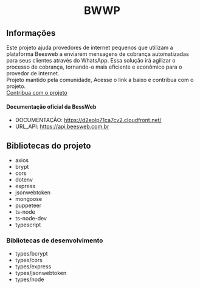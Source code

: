 <h1 align="center">BWWP</h1>

## Informações

Este projeto ajuda provedores de internet pequenos que utilizam a plataforma Beesweb a enviarem mensagens de cobrança automatizadas para seus clientes através do WhatsApp. Essa solução irá agilizar o processo de cobrança, tornando-o mais eficiente e econômico para o provedor de internet.</br>
Projeto mantido pela comunidade, Acesse o link a baixo e contribua com o projeto.</br>
<a href="www.catarse.me/bwwp_4fa2" target="_blank">Contribua com o projeto</a>

#### Documentação oficial da BessWeb

- DOCUMENTAÇÃO: https://d2eolp71ca7cv2.cloudfront.net/
- URL_API: https://api.beesweb.com.br

## Bibliotecas do projeto

- axios
- brypt
- cors
- dotenv
- express
- jsonwebtoken
- mongoose
- puppeteer
- ts-node
- ts-node-dev
- typescript

### Bibliotecas de desenvolvimento

- types/bcrypt
- types/cors
- types/express
- types/jsonwebtoken
- types/node
